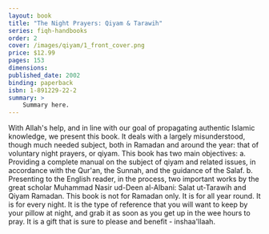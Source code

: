 ```yaml
---
layout: book
title: "The Night Prayers: Qiyam & Tarawih"
series: fiqh-handbooks
order: 2
cover: /images/qiyam/1_front_cover.png
price: $12.99
pages: 153
dimensions:
published_date: 2002
binding: paperback
isbn: 1-891229-22-2
summary: >
    Summary here.
---
```


With Allah's help, and in line with our goal of propagating authentic Islamic knowledge, we present this book. It deals with a largely misunderstood, though much needed subject, both in Ramadan and around the year: that of voluntary night prayers, or qiyam. This book has two main objectives: a. Providing a complete manual on the subject of qiyam and related issues, in accordance with the Qur'an, the Sunnah, and the guidance of the Salaf. b. Presenting to the English reader, in the process, two important works by the great scholar Muhammad Nasir ud-Deen al-Albani: Salat ut-Tarawih and Qiyam Ramadan. This book is not for Ramadan only. It is for all year round. It is for every night. It is the type of reference that you will want to keep by your pillow at night, and grab it as soon as you get up in the wee hours to pray. It is a gift that is sure to please and benefit - inshaa'llaah.
